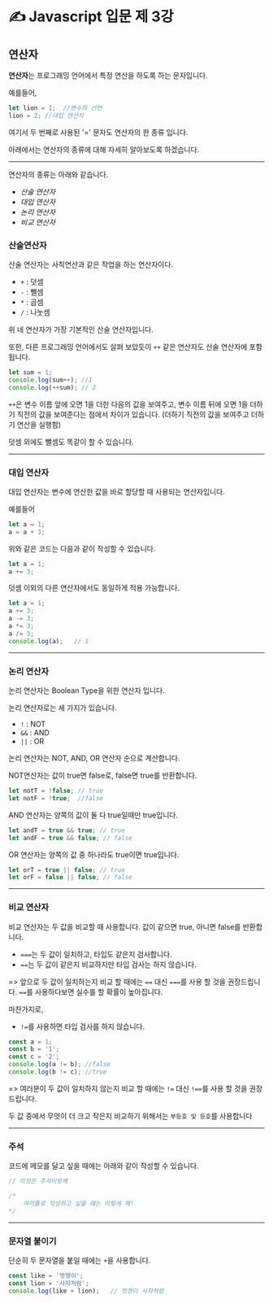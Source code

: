 &#9997; Javascript 입문 제 3강
======================

## 연산자
**연산자**는 프로그래밍 언어에서 특정 연산을 하도록 하는 문자입니다.

예를들어,
```javascript
let lion = 1;  //변수의 선언
lion = 2; //대입 연산자
```
여기서 두 번째로 사용된 '=' 문자도 연산자의 한 종류 입니다.

아래에서는 연산자의 종류에 대해 자세히 알아보도록 하겠습니다.

-----------------------------------
연산자의 종류는 아래와 같습니다.

* *산술 연산자*
* *대입 연산자*
* *논리 연산자*
* *비교 연산자*

### 산술연산자
산술 연산자는 사칙연산과 같은 작업을 하는 연산자이다.

* `+` : 덧셈
* `-` : 뺄셈
* `*` : 곱셈
* `/` : 나눗셈

위 네 연산자가 가장 기본적인 산술 연산자입니다.

또한, 다른 프로그래밍 언어에서도 살펴 보았듯이 `++` 같은 연산자도 산술 연산자에 포함됩니다.

```javascript
let sum = 1;
console.log(sum++); //1
console.log(++sum); // 2
```

`++`은 변수 이름 앞에 오면 1을 더한 다음의 값을 보여주고, 변수 이름 뒤에 오면 1을 더하기 직전의 값을 보여준다는 점에서 차이가 있습니다. (더하기 직전의 값을 보여주고 더하기 연산을 실행함)

덧셈 외에도 뺄셈도 똑같이 할 수 있습니다.

-------------------------
### 대입 연산자
대입 연산자는 변수에 연산한 값을 바로 할당할 때 사용되는 연산자입니다.

예를들어

```javascript
let a = 1;
a = a + 3;
```
위와 같은 코드는 다음과 같이 작성할 수 있습니다.
```javascript
let a = 1;
a += 3;
```
덧셈 이외의 다른 연산자에서도 동일하게 적용 가능합니다.
```javascript
let a = 1;
a += 3;
a -= 3;
a *= 3;
a /= 3;
console.log(a);   // 1
```
------------------------
### 논리 연산자
논리 연산자는 Boolean Type을 위한 연산자 입니다.

논리 연산자로는 세 가지가 있습니다.

* `!` : NOT
* `&&` : AND
* `||` : OR

논리 연산자는 NOT, AND, OR 연산자 순으로 계산합니다.

NOT연산자는 값이 true면 false로, false면 true를 반환합니다.
```javascript
let notT = !false; // true
let notF = !true;  //false
```

AND 연산자는 양쪽의 값이 둘 다 true일때만 true입니다.
```javascript
let andT = true && true; // true
let andF = true && false; // false
```

OR 연산자는 양쪽의 값 중 하나라도 true이면 true입니다.
```javascript
let orT = true || false; // true
let orF = false || false; // false
```
----------------------------
### 비교 연산자
비교 연산자는 두 값을 비교할 때 사용합니다. 값이 같으면 true, 아니면 false를 반환합니다.

* `===`는 두 값이 일치하고, 타입도 같은지 검사합니다. 
* `==`는 두 값이 같은지 비교하지만 타입 검사는 하지 않습니다.

=> 앞으로 두 값이 일치하는지 비교 할 때에는 `==` 대신 `===`를 사용 할 것을 권장드립니다. `==`를 사용하다보면 실수를 할 확률이 높아집니다.

마찬가지로, 
* `!=`를 사용하면 타입 검사를 하지 않습니다.
```javascript
const a = 1;
const b = '1';
const c = '2';
console.log(a != b); //false
console.log(b != c); //true
```
=> 여러분이 두 값이 일치하지 않는지 비교 할 때에는 `!=` 대신 `!==`를 사용 할 것을 권장드립니다.

두 값 중에서 무엇이 더 크고 작은지 비교하기 위해서는 `부등호 및 등호`를 사용합니다

--------------------------
### 주석
코드에 메모를 달고 싶을 때에는 아래와 같이 작성할 수 있습니다.

```javascript
// 이것은 주석이랑께
```

```javascript
/*
    여러줄로 작성하고 싶을 때는 이렇게 해!
*/
```

----------------------
### 문자열 붙이기
단순히 두 문자열을 붙일 때에는 `+`을 사용합니다.
```javascript
const like = '멋쟁이';
const lion = '사자처럼';
console.log(like + lion);   // 멋쟁이 사자처럼
```